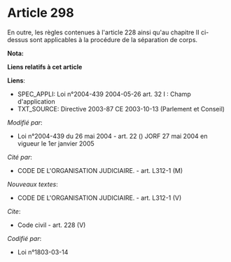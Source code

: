 # Article 298

En outre, les règles contenues à l'article 228 ainsi qu'au chapitre II ci-dessus sont applicables à la procédure de la
séparation de corps.

**Nota:**



**Liens relatifs à cet article**

**Liens**:

  - SPEC_APPLI: Loi n°2004-439 2004-05-26 art. 32 I : Champ d'application
  - TXT_SOURCE: Directive 2003-87 CE 2003-10-13 (Parlement et Conseil)

_Modifié par_:

  - Loi n°2004-439 du 26 mai 2004 - art. 22 () JORF 27 mai 2004 en vigueur le 1er janvier 2005

_Cité par_:

  - CODE DE L'ORGANISATION JUDICIAIRE. - art. L312-1 (M)

_Nouveaux textes_:

  - CODE DE L'ORGANISATION JUDICIAIRE. - art. L312-1 (V)

_Cite_:

  - Code civil - art. 228 (V)

_Codifié par_:

  - Loi n°1803-03-14
